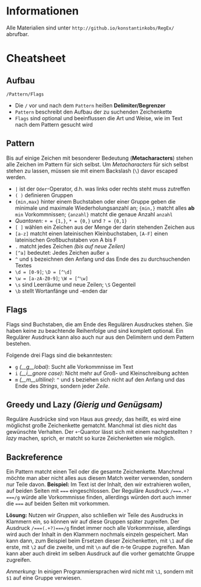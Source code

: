 # Informationen

Alle Materialien sind unter `http://github.io/konstantinkobs/RegEx/` abrufbar.

# Cheatsheet

## Aufbau
```
/Pattern/Flags
```

- Die `/` vor und nach dem `Pattern` heißen **Delimiter/Begrenzer**
- `Pattern` beschreibt den Aufbau der zu suchenden Zeichenkette
- `Flags` sind optional und beeinflussen die Art und Weise, wie im Text nach dem Pattern gesucht wird

## Pattern

Bis auf einige Zeichen mit besonderer Bedeutung (**Metacharacters**) stehen alle Zeichen im Pattern für sich selbst. Um *Metacharacters* für sich selbst stehen zu lassen, müssen sie mit einem Backslash (`\`) davor escaped werden.

- `|` ist der `Oder`-Operator, d.h. was links oder rechts steht muss zutreffen
- `( )` definieren Gruppen
- `{min,max}` hinter einem Buchstaben oder einer Gruppe geben die minimale und maximale Wiederholungsanzahl an; `{min,}` matcht alles **ab** `min` Vorkommnissen; `{anzahl}` matcht die genaue Anzahl `anzahl`
- *Quantoren:* `+ = {1,}`, `* = {0,}` und `? = {0,1}`
- `[ ]` wählen ein Zeichen aus der Menge der darin stehenden Zeichen aus
- `[a-z]` matcht einen lateinischen Kleinbuchstaben, `[A-F]` einen lateinischen Großbuchstaben von A bis F
- `.` matcht jedes Zeichen *(bis auf neue Zeilen)*
- `[^a]` bedeutet: Jedes Zeichen außer `a`
- `^` und `$` bezeichnen den Anfang und das Ende des zu durchsuchenden Textes
- `\d = [0-9]`; `\D = [^\d]`
- `\w = [a-zA-Z0-9]`; `\W = [^\w]`
- `\s` sind Leerräume und neue Zeilen; `\S` Gegenteil
- `\b` stellt Wortanfänge und -enden dar

## Flags

Flags sind Buchstaben, die am Ende des Regulären Ausdruckes stehen. Sie haben keine zu beachtende Reihenfolge und sind komplett optional. Ein Regulärer Ausdruck kann also auch nur aus den Delimitern und dem Pattern bestehen.

Folgende drei Flags sind die bekanntesten:

- `g` *(__g__lobal)*: Sucht alle Vorkommnisse im Text
- `i` *(__i__gnore case)*: Nicht mehr auf Groß- und Kleinschreibung achten
- `m` *(__m__ultiline)*: `^` und `$` beziehen sich nicht auf den Anfang und das Ende des *Strings*, sondern jeder *Zeile*.

## Greedy und Lazy *(Gierig und Genügsam)*

Reguläre Ausdrücke sind von Haus aus *greedy*, das heißt, es wird eine möglichst große Zeichenkette gematcht. Manchmal ist dies nicht das gewünschte Verhalten. Der `+`-Quantor lässt sich mit einem nachgestellten `?` *lazy* machen, sprich, er matcht so kurze Zeichenketten wie möglich.

## Backreference

Ein Pattern matcht einen Teil oder die gesamte Zeichenkette. Manchmal möchte man aber nicht alles aus diesem Match weiter verwenden, sondern nur Teile davon. **Beispiel:** Im Text ist der Inhalt, den wir extrahieren wollen, auf beiden Seiten mit `===` eingeschlossen. Der Reguläre Ausdruck `/===.+?===/g` würde alle Vorkommnisse finden, allerdings würden dort auch immer die `===` auf beiden Seiten mit vorkommen.

**Lösung:** Nutzen wir *Gruppen*, also schließen wir Teile des Ausdrucks in Klammern ein, so können wir auf diese Gruppen später zugreifen. Der Ausdruck `/===(.+?)===/g` findet immer noch alle Vorkommnisse, allerdings wird auch der Inhalt in den Klammern nochmals einzeln gespeichert. Man kann dann, zum Beispiel beim Ersetzen dieser Zeichenketten, mit `\1` auf die erste, mit `\2` auf die zweite, und mit `\n` auf die n-te Gruppe zugreifen. Man kann aber auch direkt im selben Ausdruck auf die vorher gematchte Gruppe zugreifen.

*Anmerkung:* In einigen Programmiersprachen wird nicht mit `\1`, sondern mit `$1` auf eine Gruppe verwiesen.